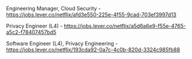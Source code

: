 Engineering Manager, Cloud Security - https://jobs.lever.co/netflix/afd3e550-225e-4f55-9cad-703ef3997d13

Privacy Engineer (L4) - https://jobs.lever.co/netflix/a5d6a6e9-f55e-4765-a5c2-f78407457bd5

Software Engineer (L4), Privacy Engineering - https://jobs.lever.co/netflix/193cda92-0a7c-4c0b-820d-3324c985fb88

